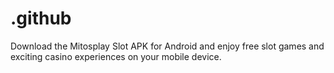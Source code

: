 # .github
Download the Mitosplay Slot APK for Android and enjoy free slot games and exciting casino experiences on your mobile device.
